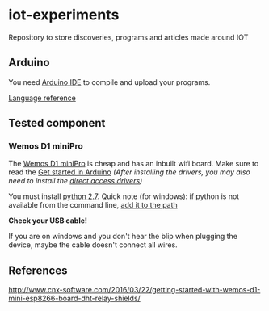 # iot-experiments
Repository to store discoveries, programs and articles made around IOT

## Arduino

You need [Arduino IDE](https://www.arduino.cc/en/Main/Software) to compile and upload your programs.

[Language reference](https://www.arduino.cc/en/Reference/HomePage)

## Tested component

### Wemos D1 miniPro

The [Wemos D1 miniPro](https://www.wemos.cc/product/d1-mini-pro.html) is cheap and has an inbuilt wifi board.
Make sure to read the [Get started in Arduino](https://www.wemos.cc/tutorial/get-started-arduino.html)
*(After installing the drivers, you may also need to install the
[direct access drivers](https://www.silabs.com/products/development-tools/software/direct-access-drivers))* 

You must install [python 2.7](https://www.python.org/download/releases/2.7/).
Quick note (for windows): if python is not available from the command line,
[add it to the path](http://stackoverflow.com/questions/9546324/adding-directory-to-path-environment-variable-in-windows)

**Check your USB cable!**

If you are on windows and you don't hear the blip when plugging the device, maybe the cable doesn't connect all wires.

## References

http://www.cnx-software.com/2016/03/22/getting-started-with-wemos-d1-mini-esp8266-board-dht-relay-shields/
